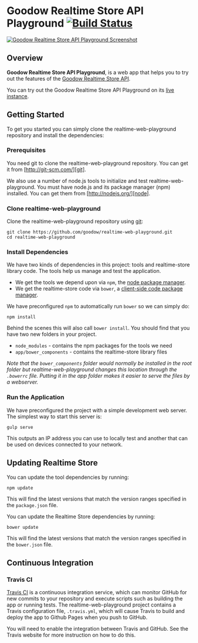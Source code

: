 # Goodow Realtime Store API Playground [![Build Status](https://travis-ci.org/goodow/realtime-web-playground.svg?branch=master)](https://travis-ci.org/goodow/realtime-web-playground)

[![Goodow Realtime Store API Playground Screenshot](https://github.com/goodow/realtime-web-playground/raw/master/screenshot.png)](http://realtimeplayground.goodow.com/)


## Overview

**Goodow Realtime Store API Playground**, is a web app that helps you to try out the features of the [Goodow Realtime Store API](https://github.com/goodow/realtime-store/).

You can try out the Goodow Realtime Store API Playground on its [live instance](http://realtimeplayground.goodow.com/).


## Getting Started

To get you started you can simply clone the realtime-web-playground repository and install the dependencies:

### Prerequisites

You need git to clone the realtime-web-playground repository. You can get it from
[http://git-scm.com/][git].

We also use a number of node.js tools to initialize and test realtime-web-playground. You must have node.js and
its package manager (npm) installed.  You can get them from [http://nodejs.org/][node].

### Clone realtime-web-playground

Clone the realtime-web-playground repository using [git][git]:

```
git clone https://github.com/goodow/realtime-web-playground.git
cd realtime-web-playground
```

### Install Dependencies

We have two kinds of dependencies in this project: tools and realtime-store library code.  The tools help
us manage and test the application.

* We get the tools we depend upon via `npm`, the [node package manager][npm].
* We get the realtime-store code via `bower`, a [client-side code package manager][bower].

We have preconfigured `npm` to automatically run `bower` so we can simply do:

```
npm install
```

Behind the scenes this will also call `bower install`.  You should find that you have two new
folders in your project.

* `node_modules` - contains the npm packages for the tools we need
* `app/bower_components` - contains the realtime-store library files

*Note that the `bower_components` folder would normally be installed in the root folder but
realtime-web-playground changes this location through the `.bowerrc` file.  Putting it in the app folder makes
it easier to serve the files by a webserver.*

### Run the Application

We have preconfigured the project with a simple development web server.  The simplest way to start
this server is:

```
gulp serve
```

This outputs an IP address you can use to locally test and another that can be used on devices connected to your network.


## Updating Realtime Store
You can update the tool dependencies by running:

```
npm update
```

This will find the latest versions that match the version ranges specified in the `package.json` file.

You can update the Realtime Store dependencies by running:

```
bower update
```

This will find the latest versions that match the version ranges specified in the `bower.json` file.


## Continuous Integration

### Travis CI

[Travis CI][travis] is a continuous integration service, which can monitor GitHub for new commits
to your repository and execute scripts such as building the app or running tests. The realtime-web-playground
project contains a Travis configuration file, `.travis.yml`, which will cause Travis to build and
deploy the app to Github Pages when you push to GitHub.

You will need to enable the integration between Travis and GitHub. See the Travis website for more
instruction on how to do this.

[git]: http://git-scm.com/
[bower]: http://bower.io
[npm]: https://www.npmjs.org/
[node]: http://nodejs.org
[travis]: https://travis-ci.org/